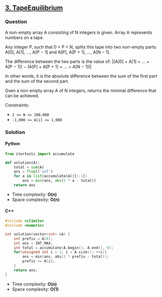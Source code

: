## **[3. TapeEquilibrium](https://app.codility.com/programmers/lessons/3-time_complexity/tape_equilibrium/)**

### Question
A non-empty array A consisting of N integers is given. Array A represents numbers on a tape.

Any integer P, such that 0 < P < N, splits this tape into two non-empty parts: A[0], A[1], ..., A[P − 1] and A[P], A[P + 1], ..., A[N − 1].

The difference between the two parts is the value of: |(A[0] + A[1] + ... + A[P − 1]) − (A[P] + A[P + 1] + ... + A[N − 1])|

In other words, it is the absolute difference between the sum of the first part and the sum of the second part.

Gven a non-empty array A of N integers, returns the minimal difference that can be achieved.

Constraints:
- `2 <= N <= 100,000`
- `-1,000 <= A[i] <= 1,000`


### Solution

#### Python
```python
from itertools import accumulate

def solution(A):
    total = sum(A)
    ans = float('inf')
    for a in list(accumulate(A))[:-1]:
        ans = min(ans, abs(2 * a - total))
    return ans
```

- Time complexity: **O(n)**
- Space complexity: **O(n)**

#### C++
```cpp
#include <climits>
#include <numeric>

int solution(vector<int> &A) {
    int prefix = A[0];
    int ans = INT_MAX;
    int total = accumulate(A.begin(), A.end(), 0);
    for(unsigned int i = 1; i < A.size(); ++i){
        ans = min(ans, abs(2 * prefix - total));
        prefix += A[i];
    }
    return ans;
}
```

- Time complexity: **O(n)**
- Space complexity: **O(1)**
